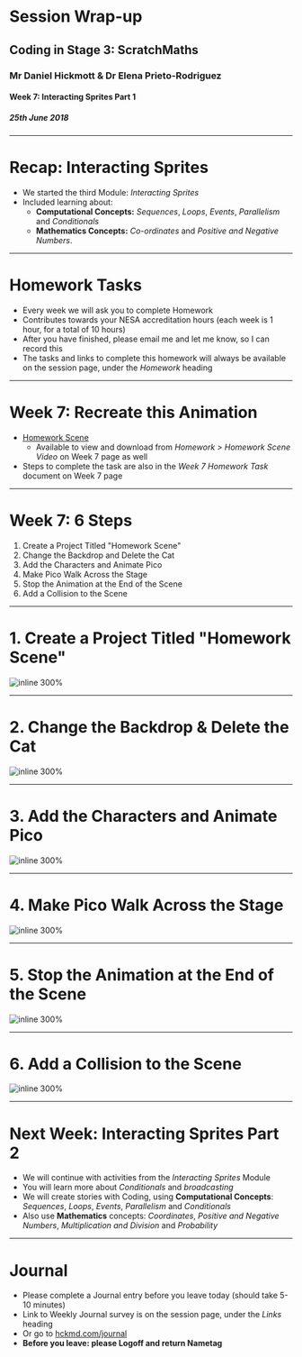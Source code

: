 # Session Wrap-up

## Coding in Stage 3: ScratchMaths

### Mr Daniel Hickmott & Dr Elena Prieto-Rodriguez

#### Week 7: Interacting Sprites Part 1

##### 25th June 2018

---

# Recap: Interacting Sprites

- We started the third Module: *Interacting Sprites*
- Included learning about:
	- **Computational Concepts:** *Sequences*, *Loops*, *Events*, *Parallelism* and *Conditionals*
	- **Mathematics Concepts:** *Co-ordinates* and *Positive and Negative Numbers*.

---

# Homework Tasks

- Every week we will ask you to complete Homework
- Contributes towards your NESA accreditation hours (each week is 1 hour, for a total of 10 hours)
- After you have finished, please email me and let me know, so I can record this
- The tasks and links to complete this homework will always be available on the session page, under the *Homework* heading 	

---


# Week 7: Recreate this Animation

- [Homework Scene](https://drive.google.com/uc?export=view&id=14j_xri6AQ9PjI6ntL6rSdENcgQ2lxLBk)
    - Available to view and download from *Homework > Homework Scene Video* on Week 7 page as well
- Steps to complete the task are also in the *Week 7 Homework Task* document on Week 7 page

---

# Week 7: 6 Steps

1. Create a Project Titled "Homework Scene"
2. Change the Backdrop and Delete the Cat
3. Add the Characters and Animate Pico
4. Make Pico Walk Across the Stage
5. Stop the Animation at the End of the Scene
6. Add a Collision to the Scene

---

# 1. Create a Project Titled "Homework Scene"

![inline 300%](images/create_new_project.png)

---

# 2. Change the Backdrop & Delete the Cat

![inline 300%](images/delete_cat_sprite.png)

---

# 3. Add the Characters and Animate Pico

![inline 300%](images/backdrop_with_characters.png)

---

# 4. Make Pico Walk Across the Stage

![inline 300%](images/make_Pico_walk.png)

---

# 5. Stop the Animation at the End of the Scene

![inline 300%](images/stop_project.png)

---

# 6. Add a Collision to the Scene 

![inline 300%](images/Nano_after_collision.png)

---

# Next Week: Interacting Sprites Part 2

- We will continue with activities from the *Interacting Sprites* Module
- You will learn more about *Conditionals* and *broadcasting*
- We will create stories with Coding, using **Computational Concepts**: *Sequences*, *Loops*, *Events*, *Parallelism* and *Conditionals*
- Also use **Mathematics** concepts: *Coordinates*, *Positive and Negative Numbers*, *Multiplication and Division* and *Probability*

---

# Journal

- Please complete a Journal entry before you leave today (should take 5-10 minutes)
- Link to Weekly Journal survey is on the session page, under the *Links* heading
- Or go to [hckmd.com/journal](hckmd.com/journal)
- **Before you leave: please Logoff and return Nametag**
